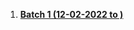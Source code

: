 

1. [**Batch 1 (12-02-2022 to )**](https://github.com/tata-iiic/ProductDesign/blob/main/Batches/Batch1.md)
